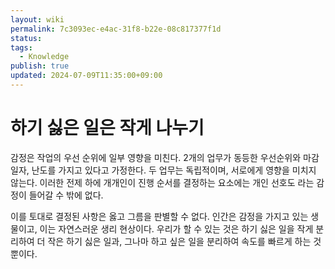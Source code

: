 ```yaml
---
layout: wiki
permalink: 7c3093ec-e4ac-31f8-b22e-08c817377f1d
status: 
tags:
  - Knowledge
publish: true
updated: 2024-07-09T11:35:00+09:00
---
```


# 하기 싫은 일은 작게 나누기

감정은 작업의 우선 순위에 일부 영향을 미친다. 2개의 업무가 동등한 우선순위와 마감 일자, 난도를 가지고 있다고 가정한다. 두 업무는 독립적이며, 서로에게 영향을 미치지 않는다. 이러한 전제 하에 개개인이 진행 순서를 결정하는 요소에는 개인 선호도 라는 감정이 들어갈 수 밖에 없다.

이를 토대로 결정된 사항은 옳고 그름을 판별할 수 없다. 인간은 감정을 가지고 있는 생물이고, 이는 자연스러운 생리 현상이다. 우리가 할 수 있는 것은 하기 싫은 일을 작게 분리하여 더 작은 하기 싫은 일과, 그나마 하고 싶은 일을 분리하여 속도를 빠르게 하는 것 뿐이다.